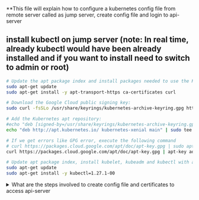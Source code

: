 **This file will explain how to configure a kubernetes config file from remote server called as jump server, create config file and login to api-server

## install kubectl on jump server (note: In real time, already kubectl would have been already installed and if you want to install need to switch to admin or root)
```bash
# Update the apt package index and install packages needed to use the Kubernetes apt repository:
sudo apt-get update
sudo apt-get install -y apt-transport-https ca-certificates curl

# Download the Google Cloud public signing key:
sudo curl -fsSLo /usr/share/keyrings/kubernetes-archive-keyring.gpg https://packages.cloud.google.com/apt/doc/apt-key.gpg

# Add the Kubernetes apt repository:
#echo "deb [signed-by=/usr/share/keyrings/kubernetes-archive-keyring.gpg] https://apt.kubernetes.io/ kubernetes-xenial main" | sudo tee /etc/apt/sources.list.d/kubernetes.list
echo "deb http://apt.kubernetes.io/ kubernetes-xenial main" | sudo tee -a /etc/apt/sources.list.d/kubernetes.list

# If we get errors like GPG error, execute the following command
# curl https://packages.cloud.google.com/apt/doc/apt-key.gpg | sudo apt-key --keyring /usr/share/keyrings/cloud.google.gpg add -
curl https://packages.cloud.google.com/apt/doc/apt-key.gpg | apt-key add -

# Update apt package index, install kubelet, kubeadm and kubectl with a specific version, and pin their version:
sudo apt-get update
sudo apt-get install -y kubectl=1.27.1-00

```

<details>
<summary>What are the steps involved to create config file and certificates to access api-server</summary><br><b>
  1) Login to remote desktop with your client id and passwd (Optional)
  2) Login to jump server with common user called tslemerg then switch to respective application id  (optional) 
    a) To login to jump server the server the login ids are maintained by Active Directory or LDAP or cyberark  (optional )
  3) The application id can be different for developers, testers, admins, appusers. Now follow above steps to create. 
</b>
</details>
